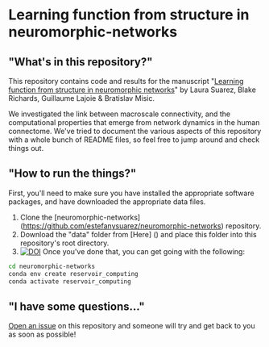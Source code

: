 # Learning function from structure in neuromorphic-networks


## "What's in this repository?"

This repository contains code and results for the manuscript "[Learning function from structure in neuromorphic networks](https://www.biorxiv.org/content/10.1101/2020.11.10.350876v1)" by Laura Suarez, Blake Richards, Guillaume Lajoie & Bratislav Misic.

We investigated the link between macroscale connectivity, and the computational properties that emerge from network dynamics in the human connectome.
We've tried to document the various aspects of this repository with a whole bunch of README files, so feel free to jump around and check things out.

## "How to run the things?"

First, you'll need to make sure you have installed the appropriate software packages, and have downloaded the appropriate data files. 

1. Clone the [neuromorphic-networks] (https://github.com/estefanysuarez/neuromorphic-networks) repository.
2. Download the "data" folder from [Here] () and place this folder into this repository's root directory.
3. [![DOI](https://zenodo.org/badge/DOI/10.5281/zenodo.4311814.svg)](https://doi.org/10.5281/zenodo.4311814)
Once you've done that, you can get going with the following:

```bash
cd neuromorphic-networks
conda env create reservoir_computing 
conda activate reservoir_computing

```


## "I have some questions..."

[Open an issue](https://github.com/estefanysuarez/neuromorphic-networks/issues) on this repository and someone will try and get back to you as soon as possible!
